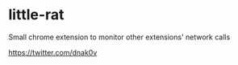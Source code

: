 # little-rat

Small chrome extension to monitor other extensions' network calls

https://twitter.com/dnak0v
